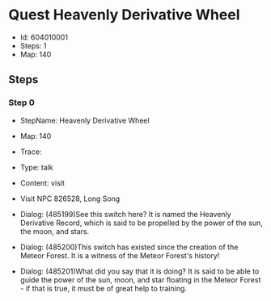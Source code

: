 # Quest Heavenly Derivative Wheel

- Id: 604010001
- Steps: 1
- Map: 140

## Steps

### Step 0
- StepName:  Heavenly Derivative Wheel
- Map:  140
- Trace:  
- Type:  talk
- Content:  visit
- Visit NPC 826528, Long Song

- Dialog: (485199)See this switch here? It is named the Heavenly Derivative Record, which is said to be propelled by the power of the sun, the moon, and stars.
- Dialog: (485200)This switch has existed since the creation of the Meteor Forest. It is a witness of the Meteor Forest's history!
- Dialog: (485201)What did you say that it is doing? It is said to be able to guide the power of the sun, moon, and star floating in the Meteor Forest - if that is true, it must be of great help to training.


